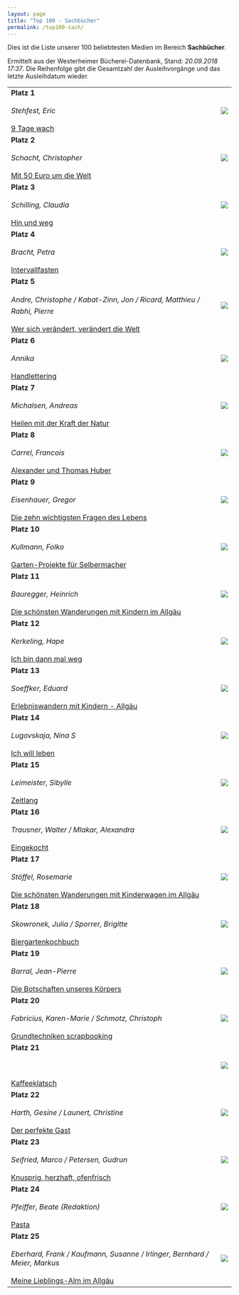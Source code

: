 ```yaml
---
layout: page
title: "Top 100 - Sachbücher"
permalink: /top100-sach/
---
```

Dies ist die Liste unserer 100 beliebtesten Medien im Bereich __Sachbücher__. 

Ermittelt aus der Westerheimer Bücherei-Datenbank, Stand: _20.09.2018 17:37_. Die Reihenfolge gibt die Gesamtzahl der Ausleihvorgänge und das letzte Ausleihdatum wieder.

<table>
<tr><td><strong>Platz 1</strong><br><br><em>Stehfest, Eric</em><br><br><a href="https://www.biblino.de/index.php?action=5&mnummer=12018138">9 Tage wach</a></td><td><a href="https://www.biblino.de/index.php?action=5&mnummer=12018138"><img src="/images/mediacovers/x160/12018138.jpg"></a></td></tr>
<tr><td><strong>Platz 2</strong><br><br><em>Schacht, Christopher</em><br><br><a href="https://www.biblino.de/index.php?action=5&mnummer=12018212">Mit 50 Euro um die Welt</a></td><td><a href="https://www.biblino.de/index.php?action=5&mnummer=12018212"><img src="/images/mediacovers/x160/12018212.jpg"></a></td></tr>
<tr><td><strong>Platz 3</strong><br><br><em>Schilling, Claudia</em><br><br><a href="https://www.biblino.de/index.php?action=5&mnummer=12018160">Hin und weg</a></td><td><a href="https://www.biblino.de/index.php?action=5&mnummer=12018160"><img src="/images/mediacovers/x160/12018160.jpg"></a></td></tr>
<tr><td><strong>Platz 4</strong><br><br><em>Bracht, Petra</em><br><br><a href="https://www.biblino.de/index.php?action=5&mnummer=12018146">Intervallfasten</a></td><td><a href="https://www.biblino.de/index.php?action=5&mnummer=12018146"><img src="/images/mediacovers/x160/12018146.jpg"></a></td></tr>
<tr><td><strong>Platz 5</strong><br><br><em>Andre, Christophe / Kabat-Zinn, Jon / Ricard, Matthieu / Rabhi, Pierre</em><br><br><a href="https://www.biblino.de/index.php?action=5&mnummer=12018213">Wer sich verändert, verändert die Welt</a></td><td><a href="https://www.biblino.de/index.php?action=5&mnummer=12018213"><img src="/images/mediacovers/x160/12018213.jpg"></a></td></tr>
<tr><td><strong>Platz 6</strong><br><br><em>Annika</em><br><br><a href="https://www.biblino.de/index.php?action=5&mnummer=12015258">Handlettering</a></td><td><a href="https://www.biblino.de/index.php?action=5&mnummer=12015258"><img src="/images/mediacovers/x160/12015258.jpg"></a></td></tr>
<tr><td><strong>Platz 7</strong><br><br><em>Michalsen, Andreas</em><br><br><a href="https://www.biblino.de/index.php?action=5&mnummer=12018216">Heilen mit der Kraft der Natur</a></td><td><a href="https://www.biblino.de/index.php?action=5&mnummer=12018216"><img src="/images/mediacovers/x160/12018216.jpg"></a></td></tr>
<tr><td><strong>Platz 8</strong><br><br><em>Carrel, Francois</em><br><br><a href="https://www.biblino.de/index.php?action=5&mnummer=12018088">Alexander und Thomas Huber</a></td><td><a href="https://www.biblino.de/index.php?action=5&mnummer=12018088"><img src="/images/mediacovers/x160/12018088.jpg"></a></td></tr>
<tr><td><strong>Platz 9</strong><br><br><em>Eisenhauer, Gregor</em><br><br><a href="https://www.biblino.de/index.php?action=5&mnummer=12018033">Die zehn wichtigsten Fragen des Lebens</a></td><td><a href="https://www.biblino.de/index.php?action=5&mnummer=12018033"><img src="/images/mediacovers/x160/12018033.jpg"></a></td></tr>
<tr><td><strong>Platz 10</strong><br><br><em>Kullmann, Folko</em><br><br><a href="https://www.biblino.de/index.php?action=5&mnummer=12016039">Garten-Projekte für Selbermacher</a></td><td><a href="https://www.biblino.de/index.php?action=5&mnummer=12016039"><img src="/images/mediacovers/x160/12016039.jpg"></a></td></tr>
<tr><td><strong>Platz 11</strong><br><br><em>Bauregger, Heinrich</em><br><br><a href="https://www.biblino.de/index.php?action=5&mnummer=12009912">Die schönsten Wanderungen mit Kindern im Allgäu</a></td><td><a href="https://www.biblino.de/index.php?action=5&mnummer=12009912"><img src="/images/mediacovers/x160/12009912.jpg"></a></td></tr>
<tr><td><strong>Platz 12</strong><br><br><em>Kerkeling, Hape</em><br><br><a href="https://www.biblino.de/index.php?action=5&mnummer=12009012">Ich bin dann mal weg</a></td><td><a href="https://www.biblino.de/index.php?action=5&mnummer=12009012"><img src="/images/mediacovers/x160/12009012.jpg"></a></td></tr>
<tr><td><strong>Platz 13</strong><br><br><em>Soeffker, Eduard</em><br><br><a href="https://www.biblino.de/index.php?action=5&mnummer=12015158">Erlebniswandern mit Kindern - Allgäu</a></td><td><a href="https://www.biblino.de/index.php?action=5&mnummer=12015158"><img src="/images/mediacovers/x160/12015158.jpg"></a></td></tr>
<tr><td><strong>Platz 14</strong><br><br><em>Lugovskaja, Nina S</em><br><br><a href="https://www.biblino.de/index.php?action=5&mnummer=12006006">Ich will leben</a></td><td><a href="https://www.biblino.de/index.php?action=5&mnummer=12006006"><img src="/images/mediacovers/x160/12006006.jpg"></a></td></tr>
<tr><td><strong>Platz 15</strong><br><br><em>Leimeister, Sibylle</em><br><br><a href="https://www.biblino.de/index.php?action=5&mnummer=12018034">Zeitlang</a></td><td><a href="https://www.biblino.de/index.php?action=5&mnummer=12018034"><img src="/images/mediacovers/x160/12018034.jpg"></a></td></tr>
<tr><td><strong>Platz 16</strong><br><br><em>Trausner, Walter / Mlakar, Alexandra</em><br><br><a href="https://www.biblino.de/index.php?action=5&mnummer=12009031">Eingekocht</a></td><td><a href="https://www.biblino.de/index.php?action=5&mnummer=12009031"><img src="/images/mediacovers/x160/12009031.jpg"></a></td></tr>
<tr><td><strong>Platz 17</strong><br><br><em>Stöffel, Rosemarie</em><br><br><a href="https://www.biblino.de/index.php?action=5&mnummer=12015159">Die schönsten Wanderungen mit Kinderwagen im Allgäu</a></td><td><a href="https://www.biblino.de/index.php?action=5&mnummer=12015159"><img src="/images/mediacovers/x160/12015159.jpg"></a></td></tr>
<tr><td><strong>Platz 18</strong><br><br><em>Skowronek, Julia / Sporrer, Brigitte</em><br><br><a href="https://www.biblino.de/index.php?action=5&mnummer=12015098">Biergartenkochbuch</a></td><td><a href="https://www.biblino.de/index.php?action=5&mnummer=12015098"><img src="/images/mediacovers/x160/12015098.jpg"></a></td></tr>
<tr><td><strong>Platz 19</strong><br><br><em>Barral, Jean-Pierre</em><br><br><a href="https://www.biblino.de/index.php?action=5&mnummer=12013384">Die Botschaften unseres Körpers</a></td><td><a href="https://www.biblino.de/index.php?action=5&mnummer=12013384"><img src="/images/mediacovers/x160/12013384.jpg"></a></td></tr>
<tr><td><strong>Platz 20</strong><br><br><em>Fabricius, Karen-Marie / Schmotz, Christoph</em><br><br><a href="https://www.biblino.de/index.php?action=5&mnummer=12007076">Grundtechniken scrapbooking</a></td><td><a href="https://www.biblino.de/index.php?action=5&mnummer=12007076"><img src="/images/mediacovers/x160/12007076.jpg"></a></td></tr>
<tr><td><strong>Platz 21</strong><br><br><em></em><br><br><a href="https://www.biblino.de/index.php?action=5&mnummer=12018129">Kaffeeklatsch</a></td><td><a href="https://www.biblino.de/index.php?action=5&mnummer=12018129"><img src="/images/mediacovers/x160/12018129.jpg"></a></td></tr>
<tr><td><strong>Platz 22</strong><br><br><em>Harth, Gesine / Launert, Christine</em><br><br><a href="https://www.biblino.de/index.php?action=5&mnummer=12013469">Der perfekte Gast</a></td><td><a href="https://www.biblino.de/index.php?action=5&mnummer=12013469"><img src="/images/mediacovers/x160/12013469.jpg"></a></td></tr>
<tr><td><strong>Platz 23</strong><br><br><em>Seifried, Marco / Petersen, Gudrun</em><br><br><a href="https://www.biblino.de/index.php?action=5&mnummer=12015079">Knusprig, herzhaft, ofenfrisch</a></td><td><a href="https://www.biblino.de/index.php?action=5&mnummer=12015079"><img src="/images/mediacovers/x160/12015079.jpg"></a></td></tr>
<tr><td><strong>Platz 24</strong><br><br><em>Pfeiffer, Beate (Redaktion)</em><br><br><a href="https://www.biblino.de/index.php?action=5&mnummer=12003015">Pasta</a></td><td><a href="https://www.biblino.de/index.php?action=5&mnummer=12003015"><img src="/images/mediacovers/x160/12003015.jpg"></a></td></tr>
<tr><td><strong>Platz 25</strong><br><br><em>Eberhard, Frank / Kaufmann, Susanne / Irlinger, Bernhard / Meier, Markus</em><br><br><a href="https://www.biblino.de/index.php?action=5&mnummer=12015160">Meine Lieblings-Alm im Allgäu</a></td><td><a href="https://www.biblino.de/index.php?action=5&mnummer=12015160"><img src="/images/mediacovers/x160/12015160.jpg"></a></td></tr>
</table>
